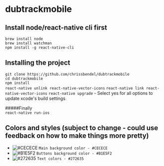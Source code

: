# dubtrackmobile

## Install node/react-native cli first
```brew install node```  
```brew install watchman```  
```npm install -g react-native-cli```  

## Installing the project
```git clone https://github.com/chrissbendel/dubtrackmobile```  
```cd dubtrackmobile```  
```npm install```  
```react-native unlink react-native-vector-icons```
```react-native link react-native-vector-icons```
```react-native upgrade``` - Select yes for all options to update xcode's build settings

#####Finally  
```react-native run-ios```

## Colors and styles (subject to change - could use feedback on how to make things more pretty)
- ![#CECECE](http://placehold.it/15/CECECE/000000?text=+) `Main background color - #CECECE`
- ![#B1E5F2](http://placehold.it/15/B1E5F2/000000?text=+) `Buttons background color - #B1E5F2`
- ![#272635](http://placehold.it/15/272635/000000?text=+) `Text colors - #272635`
